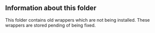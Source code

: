 Information about this folder
-----------------------------

This folder contains old wrappers which are not being installed. These wrappers are stored pending of being fixed.

